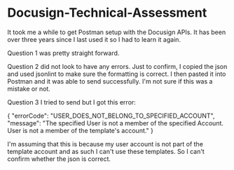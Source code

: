 # Docusign-Technical-Assessment

It took me a while to get Postman setup with the Docusign APIs. It has been over three years since I last used it so I had to learn it again.

Question 1 was pretty straight forward.

Question 2 did not look to have any errors. Just to confirm, I copied the json and used jsonlint to make sure the formatting is correct. I then pasted it into Postman and it was able to send successfully. I'm not sure if this was a mistake or not.

Question 3 I tried to send but I got this error:

{
    "errorCode": "USER_DOES_NOT_BELONG_TO_SPECIFIED_ACCOUNT",
    "message": "The specified User is not a member of the specified Account. User is not a member of the template's account."
}

I'm assuming that this is because my user account is not part of the template account and as such I can't use these templates. So I can't confirm whether the json is correct.
